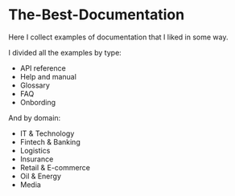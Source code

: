 # The-Best-Documentation

Here I collect examples of documentation that I liked in some way.

I divided all the examples by type:
  * API reference
  * Help and manual
  * Glossary
  * FAQ
  * Onbording
  

And by domain:
 * IT & Technology
 * Fintech & Banking
 * Logistics
 * Insurance
 * Retail & E-commerce
 * Oil & Energy
 * Media

